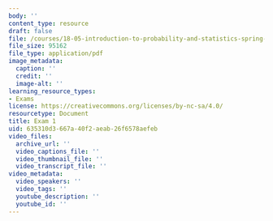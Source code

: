 ```yaml
---
body: ''
content_type: resource
draft: false
file: /courses/18-05-introduction-to-probability-and-statistics-spring-2022/mit18_05_s22_exam01.pdf
file_size: 95162
file_type: application/pdf
image_metadata:
  caption: ''
  credit: ''
  image-alt: ''
learning_resource_types:
- Exams
license: https://creativecommons.org/licenses/by-nc-sa/4.0/
resourcetype: Document
title: Exam 1
uid: 635310d3-667a-40f2-aeab-26f6578aefeb
video_files:
  archive_url: ''
  video_captions_file: ''
  video_thumbnail_file: ''
  video_transcript_file: ''
video_metadata:
  video_speakers: ''
  video_tags: ''
  youtube_description: ''
  youtube_id: ''
---
```

